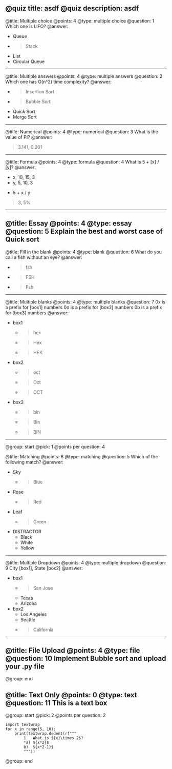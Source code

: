@quiz title: asdf
@quiz description: asdf
---
@title: Multiple choice
@points: 4
@type: multiple choice
@question: 1
Which one is LIFO?
@answer:
* Queue
* > Stack
* List
* Circular Queue
---
@title: Multiple answers
@points: 4
@type: multiple answers
@question: 2
Which one has O(n^2) time complexity?
@answer:
* > Insertion Sort
* > Bubble Sort
* Quick Sort
* Merge Sort
---
@title: Numerical
@points: 4
@type: numerical
@question: 3
What is the value of PI?
@answer:
> 3.141, 0.001
---
@title: Formula
@points: 4
@type: formula
@question: 4
What is 5 + [x] / [y]?
@answer:
- x, 10, 15, 3
- y, 5, 10, 3
* 5 + x / y
> 3, 5%
---
@title: Essay
@points: 4
@type: essay
@question: 5
Explain the best and worst case of Quick sort
---
@title: Fill in the blank
@points: 4
@type: blank
@question: 6
What do you call a fish without an eye?
@answer:
* > fsh
* > FSH
* > Fsh
---
@title: Multiple blanks
@points: 4
@type: multiple blanks
@question: 7
0x is a prefix for [box1] numbers
0o is a prefix for [box2] numbers
0b is a prefix for [box3] numbers
@answer:
+ box1
    * > hex
    * > Hex
    * > HEX
+ box2
    * > oct
    * > Oct
    * > OCT
+ box3
    * > bin
    * > Bin
    * > BIN
---
@group: start
@pick: 1
@points per question: 4

@title: Matching
@points: 8
@type: matching
@question: 5
Which of the following match?
@answer:
+ Sky
    * > Blue
+ Rose
    * > Red
+ Leaf
    * > Green
+ DISTRACTOR
    * Black
    * White
    * Yellow
---
@title: Multiple Dropdown
@points: 4
@type: multiple dropdown
@question: 9
City [box1], State [box2]
@answer:
+ box1
    * > San Jose
    * Texas
    * Arizona
+ box2
    * Los Angeles
    * Seattle
    * > California
---
@title: File Upload
@points: 4
@type: file
@question: 10
Implement Bubble sort and upload your .py file
---
@group: end

@title: Text Only
@points: 0
@type: text
@question: 11
This is a text box
---
@group: start
@pick: 2
@points per question: 2

```{.python3 .run}
import textwrap
for x in range(5, 10):
    print(textwrap.dedent(rf"""
        1.  What is ${x}\times 2$?
        *a) ${x*2}$
        b)  ${x*2-1}$
        """))
```
@group: end
